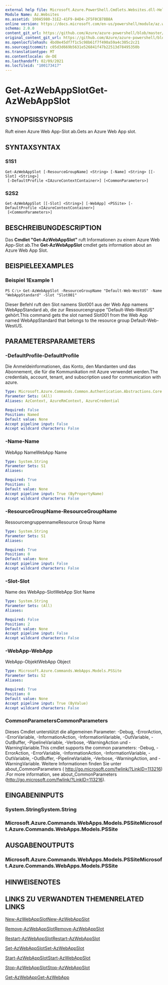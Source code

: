```yaml
---
external help file: Microsoft.Azure.PowerShell.Cmdlets.Websites.dll-Help.xml
Module Name: Az.Websites
ms.assetid: 100A5980-31E2-41F9-84D4-2F5F0CB78B8A
online version: https://docs.microsoft.com/en-us/powershell/module/az.websites/get-azwebappslot
schema: 2.0.0
content_git_url: https://github.com/Azure/azure-powershell/blob/master/src/Websites/Websites/help/Get-AzWebAppSlot.md
original_content_git_url: https://github.com/Azure/azure-powershell/blob/master/src/Websites/Websites/help/Get-AzWebAppSlot.md
ms.openlocfilehash: 4bd0e45df7f1c5c98b61f7f490a59a4c305c2c21
ms.sourcegitcommit: c05d3d669b5631e526841f47b22513d78495350b
ms.translationtype: MT
ms.contentlocale: de-DE
ms.lasthandoff: 02/09/2021
ms.locfileid: "100173417"
---
```

# <span data-ttu-id="2e08c-101">Get-AzWebAppSlot</span><span class="sxs-lookup"><span data-stu-id="2e08c-101">Get-AzWebAppSlot</span></span>

## <span data-ttu-id="2e08c-102">SYNOPSIS</span><span class="sxs-lookup"><span data-stu-id="2e08c-102">SYNOPSIS</span></span>
<span data-ttu-id="2e08c-103">Ruft einen Azure Web App-Slot ab.</span><span class="sxs-lookup"><span data-stu-id="2e08c-103">Gets an Azure Web App slot.</span></span>

## <span data-ttu-id="2e08c-104">SYNTAX</span><span class="sxs-lookup"><span data-stu-id="2e08c-104">SYNTAX</span></span>

### <span data-ttu-id="2e08c-105">S1</span><span class="sxs-lookup"><span data-stu-id="2e08c-105">S1</span></span>
```
Get-AzWebAppSlot [-ResourceGroupName] <String> [-Name] <String> [[-Slot] <String>]
 [-DefaultProfile <IAzureContextContainer>] [<CommonParameters>]
```

### <span data-ttu-id="2e08c-106">S2</span><span class="sxs-lookup"><span data-stu-id="2e08c-106">S2</span></span>
```
Get-AzWebAppSlot [[-Slot] <String>] [-WebApp] <PSSite> [-DefaultProfile <IAzureContextContainer>]
 [<CommonParameters>]
```

## <span data-ttu-id="2e08c-107">BESCHREIBUNG</span><span class="sxs-lookup"><span data-stu-id="2e08c-107">DESCRIPTION</span></span>
<span data-ttu-id="2e08c-108">Das **Cmdlet "Get-AzWebAppSlot"** ruft Informationen zu einem Azure Web App-Slot ab.</span><span class="sxs-lookup"><span data-stu-id="2e08c-108">The **Get-AzWebAppSlot** cmdlet gets information about an Azure Web App Slot.</span></span>

## <span data-ttu-id="2e08c-109">BEISPIELE</span><span class="sxs-lookup"><span data-stu-id="2e08c-109">EXAMPLES</span></span>

### <span data-ttu-id="2e08c-110">Beispiel 1</span><span class="sxs-lookup"><span data-stu-id="2e08c-110">Example 1</span></span>
```
PS C:\> Get-AzWebAppSlot -ResourceGroupName "Default-Web-WestUS" -Name "WebAppStandard" -Slot "Slot001"
```

<span data-ttu-id="2e08c-111">Dieser Befehl ruft den Slot namens Slot001 aus der Web App namens WebAppStandard ab, die zur Ressourcengruppe "Default-Web-WestUS" gehört.</span><span class="sxs-lookup"><span data-stu-id="2e08c-111">This command gets the slot named Slot001 from the Web App named WebAppStandard that belongs to the resource group Default-Web-WestUS.</span></span>

## <span data-ttu-id="2e08c-112">PARAMETERS</span><span class="sxs-lookup"><span data-stu-id="2e08c-112">PARAMETERS</span></span>

### <span data-ttu-id="2e08c-113">-DefaultProfile</span><span class="sxs-lookup"><span data-stu-id="2e08c-113">-DefaultProfile</span></span>
<span data-ttu-id="2e08c-114">Die Anmeldeinformationen, das Konto, den Mandanten und das Abonnement, die für die Kommunikation mit Azure verwendet werden.</span><span class="sxs-lookup"><span data-stu-id="2e08c-114">The credentials, account, tenant, and subscription used for communication with azure.</span></span>

```yaml
Type: Microsoft.Azure.Commands.Common.Authentication.Abstractions.Core.IAzureContextContainer
Parameter Sets: (All)
Aliases: AzContext, AzureRmContext, AzureCredential

Required: False
Position: Named
Default value: None
Accept pipeline input: False
Accept wildcard characters: False
```

### <span data-ttu-id="2e08c-115">-Name</span><span class="sxs-lookup"><span data-stu-id="2e08c-115">-Name</span></span>
<span data-ttu-id="2e08c-116">WebApp Name</span><span class="sxs-lookup"><span data-stu-id="2e08c-116">WebApp Name</span></span>

```yaml
Type: System.String
Parameter Sets: S1
Aliases:

Required: True
Position: 1
Default value: None
Accept pipeline input: True (ByPropertyName)
Accept wildcard characters: False
```

### <span data-ttu-id="2e08c-117">-ResourceGroupName</span><span class="sxs-lookup"><span data-stu-id="2e08c-117">-ResourceGroupName</span></span>
<span data-ttu-id="2e08c-118">Ressourcengruppenname</span><span class="sxs-lookup"><span data-stu-id="2e08c-118">Resource Group Name</span></span>

```yaml
Type: System.String
Parameter Sets: S1
Aliases:

Required: True
Position: 0
Default value: None
Accept pipeline input: False
Accept wildcard characters: False
```

### <span data-ttu-id="2e08c-119">-Slot</span><span class="sxs-lookup"><span data-stu-id="2e08c-119">-Slot</span></span>
<span data-ttu-id="2e08c-120">Name des WebApp-Slot</span><span class="sxs-lookup"><span data-stu-id="2e08c-120">WebApp Slot Name</span></span>

```yaml
Type: System.String
Parameter Sets: (All)
Aliases:

Required: False
Position: 2
Default value: None
Accept pipeline input: False
Accept wildcard characters: False
```

### <span data-ttu-id="2e08c-121">-WebApp</span><span class="sxs-lookup"><span data-stu-id="2e08c-121">-WebApp</span></span>
<span data-ttu-id="2e08c-122">WebApp-Objekt</span><span class="sxs-lookup"><span data-stu-id="2e08c-122">WebApp Object</span></span>

```yaml
Type: Microsoft.Azure.Commands.WebApps.Models.PSSite
Parameter Sets: S2
Aliases:

Required: True
Position: 0
Default value: None
Accept pipeline input: True (ByValue)
Accept wildcard characters: False
```

### <span data-ttu-id="2e08c-123">CommonParameters</span><span class="sxs-lookup"><span data-stu-id="2e08c-123">CommonParameters</span></span>
<span data-ttu-id="2e08c-124">Dieses Cmdlet unterstützt die allgemeinen Parameter: -Debug, -ErrorAction, -ErrorVariable, -InformationAction, -InformationVariable, -OutVariable, -OutBuffer, -PipelineVariable, -Verbose, -WarningAction und -WarningVariable.</span><span class="sxs-lookup"><span data-stu-id="2e08c-124">This cmdlet supports the common parameters: -Debug, -ErrorAction, -ErrorVariable, -InformationAction, -InformationVariable, -OutVariable, -OutBuffer, -PipelineVariable, -Verbose, -WarningAction, and -WarningVariable.</span></span> <span data-ttu-id="2e08c-125">Weitere Informationen finden Sie unter about_CommonParameters ( http://go.microsoft.com/fwlink/?LinkID=113216) .</span><span class="sxs-lookup"><span data-stu-id="2e08c-125">For more information, see about_CommonParameters (http://go.microsoft.com/fwlink/?LinkID=113216).</span></span>

## <span data-ttu-id="2e08c-126">EINGABEN</span><span class="sxs-lookup"><span data-stu-id="2e08c-126">INPUTS</span></span>

### <span data-ttu-id="2e08c-127">System.String</span><span class="sxs-lookup"><span data-stu-id="2e08c-127">System.String</span></span>

### <span data-ttu-id="2e08c-128">Microsoft.Azure.Commands.WebApps.Models.PSSite</span><span class="sxs-lookup"><span data-stu-id="2e08c-128">Microsoft.Azure.Commands.WebApps.Models.PSSite</span></span>

## <span data-ttu-id="2e08c-129">AUSGABEN</span><span class="sxs-lookup"><span data-stu-id="2e08c-129">OUTPUTS</span></span>

### <span data-ttu-id="2e08c-130">Microsoft.Azure.Commands.WebApps.Models.PSSite</span><span class="sxs-lookup"><span data-stu-id="2e08c-130">Microsoft.Azure.Commands.WebApps.Models.PSSite</span></span>

## <span data-ttu-id="2e08c-131">HINWEISE</span><span class="sxs-lookup"><span data-stu-id="2e08c-131">NOTES</span></span>

## <span data-ttu-id="2e08c-132">LINKS ZU VERWANDTEN THEMEN</span><span class="sxs-lookup"><span data-stu-id="2e08c-132">RELATED LINKS</span></span>

[<span data-ttu-id="2e08c-133">New-AzWebAppSlot</span><span class="sxs-lookup"><span data-stu-id="2e08c-133">New-AzWebAppSlot</span></span>](./New-AzWebAppSlot.md)

[<span data-ttu-id="2e08c-134">Remove-AzWebAppSlot</span><span class="sxs-lookup"><span data-stu-id="2e08c-134">Remove-AzWebAppSlot</span></span>](./Remove-AzWebAppSlot.md)

[<span data-ttu-id="2e08c-135">Restart-AzWebAppSlot</span><span class="sxs-lookup"><span data-stu-id="2e08c-135">Restart-AzWebAppSlot</span></span>](./Restart-AzWebAppSlot.md)

[<span data-ttu-id="2e08c-136">Set-AzWebAppSlot</span><span class="sxs-lookup"><span data-stu-id="2e08c-136">Set-AzWebAppSlot</span></span>](./Set-AzWebAppSlot.md)

[<span data-ttu-id="2e08c-137">Start-AzWebAppSlot</span><span class="sxs-lookup"><span data-stu-id="2e08c-137">Start-AzWebAppSlot</span></span>](./Start-AzWebAppSlot.md)

[<span data-ttu-id="2e08c-138">Stop-AzWebAppSlot</span><span class="sxs-lookup"><span data-stu-id="2e08c-138">Stop-AzWebAppSlot</span></span>](./Stop-AzWebAppSlot.md)

[<span data-ttu-id="2e08c-139">Get-AzWebApp</span><span class="sxs-lookup"><span data-stu-id="2e08c-139">Get-AzWebApp</span></span>](./Get-AzWebApp.md)
